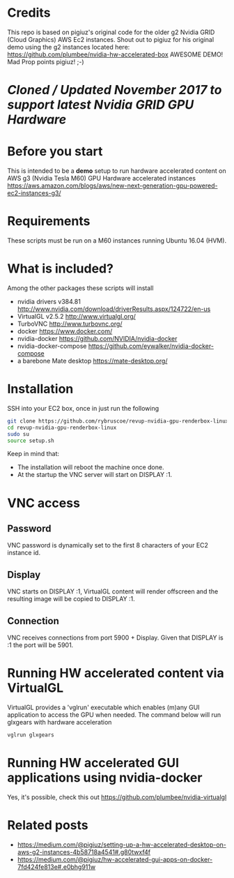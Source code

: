 # Credits
This repo is based on pigiuz's original code for the older g2 Nvidia GRID (Cloud Graphics) AWS Ec2 instances. Shout out to pigiuz for his original demo using the g2 instances located here: https://github.com/plumbee/nvidia-hw-accelerated-box AWESOME DEMO! Mad Prop points pigiuz! ;-)

# ***Cloned / Updated November 2017 to support latest Nvidia GRID GPU Hardware***

# Before you start
This is intended to be a **demo** setup to run hardware accelerated content on AWS g3 (Nvidia Tesla M60) GPU Hardware accelerated instances https://aws.amazon.com/blogs/aws/new-next-generation-gpu-powered-ec2-instances-g3/

# Requirements
These scripts must be run on a M60 instances running Ubuntu 16.04 (HVM).

# What is included?
Among the other packages these scripts will install
- nvidia drivers v384.81 http://www.nvidia.com/download/driverResults.aspx/124722/en-us
- VirtualGL v2.5.2 http://www.virtualgl.org/
- TurboVNC http://www.turbovnc.org/
- docker https://www.docker.com/
- nvidia-docker https://github.com/NVIDIA/nvidia-docker
- nvidia-docker-compose https://github.com/eywalker/nvidia-docker-compose
- a barebone Mate desktop https://mate-desktop.org/

# Installation
SSH into your EC2 box, once in just run the following
```bash
git clone https://github.com/rybruscoe/revup-nvidia-gpu-renderbox-linux
cd revup-nvidia-gpu-renderbox-linux
sudo su
source setup.sh
```
Keep in mind that:
- The installation will reboot the machine once done.
- At the startup the VNC server will start on DISPLAY :1.

# VNC access
## Password
VNC password is dynamically set to the first 8 characters of your EC2 instance id.
## Display
VNC starts on DISPLAY :1, VirtualGL content will render offscreen and the resulting image will be copied to DISPLAY :1.
## Connection
VNC receives connections from port 5900 + Display.
Given that DISPLAY is :1 the port will be 5901.

# Running HW accelerated content via VirtualGL
VirtualGL provides a 'vglrun' executable which enables (m)any GUI application to access the GPU when needed.
The command below will run glxgears with hardware acceleration
```bash
vglrun glxgears
```

# Running HW accelerated GUI applications using nvidia-docker
Yes, it's possible, check this out
https://github.com/plumbee/nvidia-virtualgl

# Related posts
- https://medium.com/@pigiuz/setting-up-a-hw-accelerated-desktop-on-aws-g2-instances-4b58718a4541#.g80twxf4f
- https://medium.com/@pigiuz/hw-accelerated-gui-apps-on-docker-7fd424fe813e#.e0bhg911w
